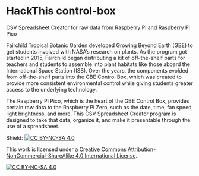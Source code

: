 # HackThis control-box
CSV Spreadsheet Creator for raw data from Raspberry Pi and Raspberry Pi Pico

Fairchild Tropical Botanic Garden developed Growing Beyond Earth (GBE) to get students involved with NASA’s research on plants. As the program got started in 2015, Fairchild began distributing a kit of off-the-shelf parts for teachers and students to assemble into plant habitats like those aboard the International Space Station (ISS). Over the years, the components evolded from off-the-shelf parts into the GBE Control Box, which was created to provide more consistent environmental control while giving students greater access to the underlying technology.

The Raspberry Pi Pico, which is the heart of the GBE Control Box, provides certain raw data to the Raspberry Pi Zero, such as the date, time, fan speed, light brightness, and more. This CSV Spreadsheet Creator program is designed to take that data, organize it, and make it presentable through the use of a spreadsheet.


Shield: [![CC BY-NC-SA 4.0][cc-by-nc-sa-shield]][cc-by-nc-sa]

This work is licensed under a
[Creative Commons Attribution-NonCommercial-ShareAlike 4.0 International License][cc-by-nc-sa].

[![CC BY-NC-SA 4.0][cc-by-nc-sa-image]][cc-by-nc-sa]

[cc-by-nc-sa]: http://creativecommons.org/licenses/by-nc-sa/4.0/
[cc-by-nc-sa-image]: https://licensebuttons.net/l/by-nc-sa/4.0/88x31.png
[cc-by-nc-sa-shield]: https://img.shields.io/badge/License-CC%20BY--NC--SA%204.0-lightgrey.svg
